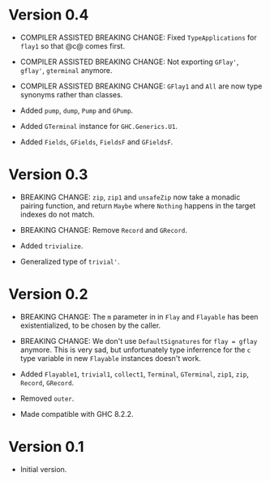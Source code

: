 # Version 0.4

* COMPILER ASSISTED BREAKING CHANGE: Fixed `TypeApplications` for `flay1` so
  that @c@ comes first.

* COMPILER ASSISTED BREAKING CHANGE: Not exporting `GFlay'`, `gflay'`,
  `gterminal` anymore.

* COMPILER ASSISTED BREAKING CHANGE: `GFlay1` and `All` are now type synonyms
  rather than classes.

* Added `pump`, `dump`, `Pump` and `GPump`.

* Added `GTerminal` instance for `GHC.Generics.U1`.

* Added `Fields`, `GFields`, `FieldsF` and `GFieldsF`.


# Version 0.3

* BREAKING CHANGE: `zip`, `zip1` and `unsafeZip` now take a monadic pairing function, and return
  `Maybe` where `Nothing` happens in the target indexes do not match.

* BREAKING CHANGE: Remove `Record` and `GRecord`.

* Added `trivialize`.

* Generalized type of `trivial'`.


# Version 0.2

* BREAKING CHANGE: The `m` parameter in in `Flay` and `Flayable` has been
  existentialized, to be chosen by the caller.

* BREAKING CHANGE: We don't use `DefaultSignatures` for `flay = gflay` anymore.
  This is very sad, but unfortunately type inferrence for the `c` type variable
  in new `Flayable` instances doesn't work.

* Added `Flayable1`, `trivial1`, `collect1`, `Terminal`, `GTerminal`, `zip1`,
  `zip`, `Record`, `GRecord`.

* Removed `outer`.

* Made compatible with GHC 8.2.2.


# Version 0.1

* Initial version.
